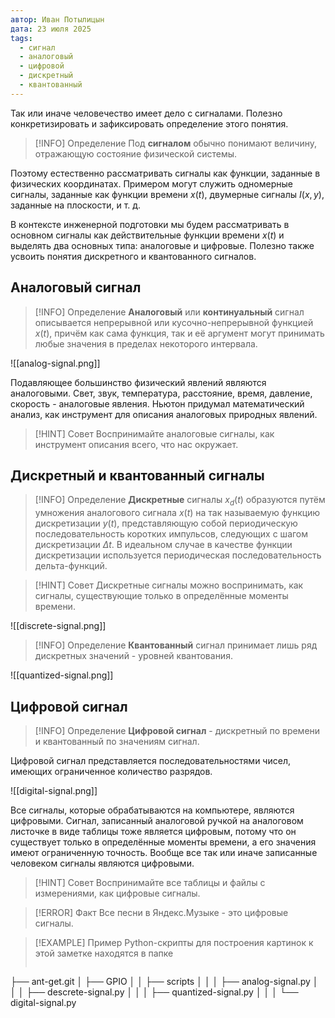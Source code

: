 ```yaml
---
автор: Иван Потылицын
дата: 23 июля 2025
tags:
  - сигнал
  - аналоговый
  - цифровой
  - дискретный
  - квантованный
---
```

Так или иначе человечество имеет дело с сигналами. Полезно конкретизировать и зафиксировать определение этого понятия.

> [!INFO] Определение
> Под **сигналом** обычно понимают величину, отражающую состояние физической системы.
> 

Поэтому естественно рассматривать сигналы как функции, заданные в физических координатах. Примером могут служить одномерные сигналы, заданные как функции времени $x(t)$, двумерные сигналы $I(x,y)$, заданные на плоскости, и т. д.

В контексте инженерной подготовки мы будем рассматривать в основном сигналы как действительные функции времени $x(t)$ и выделять два основных типа: аналоговые и цифровые. Полезно также усвоить понятия дискретного и квантованного сигналов.
## Аналоговый сигнал

> [!INFO] Определение
> **Аналоговый** или **континуальный** сигнал описывается непрерывной или кусочно-непрерывной функцией $x(t)$, причём как сама функция, так и её аргумент могут принимать любые значения в пределах некоторого интервала.
>

![[analog-signal.png]]

Подавляющее большинство физический явлений являются аналоговыми. Свет, звук, температура, расстояние, время, давление, скорость - аналоговые явления. Ньютон придумал математический анализ, как инструмент для описания аналоговых природных явлений.

> [!HINT] Совет
> Воспринимайте аналоговые сигналы, как инструмент описания всего, что нас окружает.

## Дискретный и квантованный сигналы


> [!INFO] Определение
> **Дискретные** сигналы $x_d​(t)$ образуются путём умножения аналогового сигнала $x(t)$ на так называемую функцию дискретизации $y(t)$, представляющую собой периодическую последовательность коротких импульсов, следующих с шагом дискретизации $Δt$. В идеальном случае в качестве функции дискретизации используется периодическая последовательность дельта-функций.

> [!HINT] Совет
> Дискретные сигналы можно воспринимать, как сигналы, существующие только в определённые моменты времени.

![[discrete-signal.png]]


> [!INFO] Определение
> **Квантованный** сигнал принимает лишь ряд дискретных значений - уровней квантования.
>

![[quantized-signal.png]]
## Цифровой сигнал

> [!INFO] Определение
> **Цифровой сигнал** - дискретный по времени и квантованный по значениям сигнал.
>

Цифровой сигнал представляется последовательностями чисел, имеющих ограниченное количество разрядов.

![[digital-signal.png]]

Все сигналы, которые обрабатываются на компьютере, являются цифровыми. Сигнал, записанный аналоговой ручкой на аналоговом листочке в виде таблицы тоже является цифровым, потому что он существует только в определённые моменты времени, а его значения имеют ограниченную точность. Вообще все так или иначе записанные человеком сигналы являются цифровыми.

> [!HINT] Совет
> Воспринимайте все таблицы и файлы с измерениями, как цифровые сигналы.

> [!ERROR] Факт
> Все песни в Яндекс.Музыке - это цифровые сигналы.

> [!EXAMPLE] Пример
> Python-скрипты для построения картинок к этой заметке находятся в папке
> ```
├── ant-get.git
│   ├── GPIO
│   │   ├── scripts
│   │   │   ├── analog-signal.py
│   │   │   ├── descrete-signal.py
│   │   │   ├── quantized-signal.py
│   │   │   └── digital-signal.py
